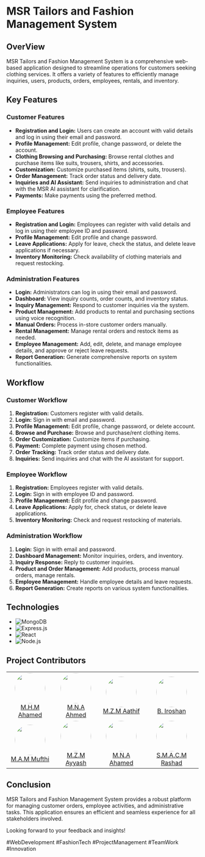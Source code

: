 # MSR Tailors and Fashion Management System

## OverView
MSR Tailors and Fashion Management System is a comprehensive web-based application designed to streamline operations for customers seeking clothing services. It offers a variety of features to efficiently manage inquiries, users, products, orders, employees, rentals, and inventory.

## Key Features

### Customer Features
- **Registration and Login:** Users can create an account with valid details and log in using their email and password.     
- **Profile Management:** Edit profile, change password, or delete the account.
- **Clothing Browsing and Purchasing:** Browse rental clothes and purchase items like suits, trousers, shirts, and accessories.
- **Customization:** Customize purchased items (shirts, suits, trousers).
- **Order Management:** Track order status and delivery date.
- **Inquiries and AI Assistant:** Send inquiries to administration and chat with the MSR AI assistant for clarification.
- **Payments:** Make payments using the preferred method.

### Employee Features
- **Registration and Login:** Employees can register with valid details and log in using their employee ID and password.
- **Profile Management:** Edit profile and change password.
- **Leave Applications:** Apply for leave, check the status, and delete leave applications if necessary.
- **Inventory Monitoring:** Check availability of clothing materials and request restocking.

### Administration Features
- **Login:** Administrators can log in using their email and password.
- **Dashboard:** View inquiry counts, order counts, and inventory status.
- **Inquiry Management:** Respond to customer inquiries via the system.
- **Product Management:** Add products to rental and purchasing sections using voice recognition.
- **Manual Orders:** Process in-store customer orders manually.
- **Rental Management:** Manage rental orders and restock items as needed.
- **Employee Management:** Add, edit, delete, and manage employee details, and approve or reject leave requests.
- **Report Generation:** Generate comprehensive reports on system functionalities.

## Workflow

### Customer Workflow
1. **Registration:** Customers register with valid details.
2. **Login:** Sign in with email and password.
3. **Profile Management:** Edit profile, change password, or delete account.
4. **Browse and Purchase:** Browse and purchase/rent clothing items.
5. **Order Customization:** Customize items if purchasing.
6. **Payment:** Complete payment using chosen method.
7. **Order Tracking:** Track order status and delivery date.
8. **Inquiries:** Send inquiries and chat with the AI assistant for support.

### Employee Workflow
1. **Registration:** Employees register with valid details.
2. **Login:** Sign in with employee ID and password.
3. **Profile Management:** Edit profile and change password.
4. **Leave Applications:** Apply for, check status, or delete leave applications.
5. **Inventory Monitoring:** Check and request restocking of materials.

### Administration Workflow
1. **Login:** Sign in with email and password.
2. **Dashboard Management:** Monitor inquiries, orders, and inventory.
3. **Inquiry Response:** Reply to customer inquiries.
4. **Product and Order Management:** Add products, process manual orders, manage rentals.
5. **Employee Management:** Handle employee details and leave requests.
6. **Report Generation:** Create reports on various system functionalities.

## Technologies

- ![MongoDB](https://img.shields.io/badge/MongoDB-4EA94B?style=for-the-badge&logo=mongodb&logoColor=white)
- ![Express.js](https://img.shields.io/badge/Express%20js-000000?style=for-the-badge&logo=express&logoColor=white)
- ![React](https://img.shields.io/badge/React-20232A?style=for-the-badge&logo=react&logoColor=61DAFB)
- ![Node.js](https://img.shields.io/badge/Node%20js-339933?style=for-the-badge&logo=nodedotjs&logoColor=white)

## Project Contributors

<table>
  <tr>
    <td align="center">
      <a href="https://github.com/mushrifahamed">
        <img src="https://github.com/mushrifahamed.png?size=100" width="80" height="80" style="border-radius: 50%;" /><br />
        M.H.M Ahamed
      </a>
    </td>
    <td align="center">
      <a href="https://github.com/ashifahmed-924">
        <img src="https://github.com/ashifahmed-924.png?size=100" width="80" height="80" style="border-radius: 50%;" /><br />
        M.N.A Ahmed
      </a>
    </td>
    <td align="center">
      <a href="https://github.com/CrypticDroid">
        <img src="https://github.com/CrypticDroid.png?size=100" width="80" height="80" style="border-radius: 50%;" /><br />
        M.Z.M Aathif
      </a>
    </td>
    <td align="center">
      <a href="https://github.com/ProfAbeMalkovitch">
        <img src="https://github.com/ProfAbeMalkovitch.png?size=100" width="80" height="80" style="border-radius: 50%;" /><br />
        B. Iroshan
      </a>
    </td>
  </tr>
  <tr>
    <td align="center">
      <a href="https://github.com/Mufthi-Alawdeen">
        <img src="https://github.com/Mufthi-Alawdeen.png?size=100" width="80" height="80" style="border-radius: 50%;" /><br />
        M.A.M Mufthi
      </a>
    </td>
    <td align="center">
      <a href="https://github.com/ayyashzamny">
        <img src="https://github.com/ayyashzamny.png?size=100" width="80" height="80" style="border-radius: 50%;" /><br />
        M.Z.M Ayyash
      </a>
    </td>
    <td align="center">
      <a href="https://github.com/Arshadofficial">
        <img src="https://github.com/Arshadofficial.png?size=100" width="80" height="80" style="border-radius: 50%;" /><br />
        M.N.A Ahamed
      </a>
    </td>
    <td align="center">
      <a href="https://github.com/R21Rash">
        <img src="https://github.com/R21Rash.png?size=100" width="80" height="80" style="border-radius: 50%;" /><br />
        S.M.A.C.M Rashad
      </a>
    </td>
  </tr>
</table>


## Conclusion
MSR Tailors and Fashion Management System provides a robust platform for managing customer orders, employee activities, and administrative tasks. This application ensures an efficient and seamless experience for all stakeholders involved.



Looking forward to your feedback and insights!

#WebDevelopment #FashionTech #ProjectManagement #TeamWork #Innovation
